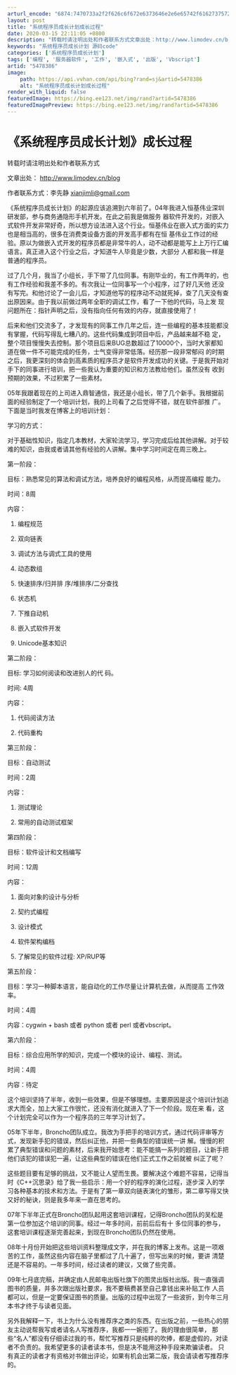 ```yaml
---
arturl_encode: "6874:7470733a2f2f626c6f672e6373646e2e6e65742f6162737572:642f61727469636c652f64657461696c732f35343738333836"
layout: post
title: "系统程序员成长计划成长过程"
date: 2020-03-15 22:11:05 +0800
description: "转载时请注明出处和作者联系方式文章出处：http://www.limodev.cn/blog作者联系"
keywords: "系统程序员成长计划 源码code"
categories: ['系统程序员成长计划']
tags: ['编程', '服务器软件', '工作', '嵌入式', '出版', 'Vbscript']
artid: "5478386"
image:
    path: https://api.vvhan.com/api/bing?rand=sj&artid=5478386
    alt: "系统程序员成长计划成长过程"
render_with_liquid: false
featuredImage: https://bing.ee123.net/img/rand?artid=5478386
featuredImagePreview: https://bing.ee123.net/img/rand?artid=5478386
---
```


# 《系统程序员成长计划》成长过程

转载时请注明出处和作者联系方式
  
文章出处：
<http://www.limodev.cn/blog>
  
作者联系方式：李先静 <xianjimli@gmail.com>

《系统程序员成长计划》的起源应该追溯到六年前了。04年我进入恒基伟业深圳研发部，参与商务通隐形手机开发。在此之前我是做服务 器软件开发的，对嵌入式软件开发非常好奇，所以想方设法进入这个行业。恒基伟业在嵌入式方面的实力也是相当高的，很多在消费类设备方面的开发高手都有在恒 基伟业工作过的经验。原以为做嵌入式开发的程序员都是非常牛的人，动不动都是能写上上万行汇编语言。真正进入这个行业之后，才知道牛人毕竟是少数，大部分 人都和我一样是普通的程序员。

过了几个月，我当了小组长，手下带了几位同事。有刚毕业的，有工作两年的，也有工作经验和我差不多的。有次我让一位同事写一个小程序，过了好几天他 还没有写完。和他讨论了一会儿后，才知道他写的程序动不动就死掉，查了几天没有查出原因来。由于我以前做过两年全职的调试工作，看了一下他的代码，马上发 现问题所在：指针声明之后，没有指向任何有效的内存，就直接使用了！

后来和他们交流多了，才发现有的同事工作几年之后，连一些编程的基本技能都没有掌握，代码写得乱七糟八的。这些代码集成到项目中后，产品越来越不稳 定，整个项目慢慢失去控制。那个项目后来BUG总数超过了10000个，当时大家都知道在做一件不可能完成的任务，士气变得非常低落。经历那一段非常郁闷 的时期之后，我更深刻的体会到高素质的程序员才是软件开发成功的关键。于是我开始对手下的同事进行培训，把一些我认为重要的知识和方法教给他们。虽然没有 收到预期的效果，不过积累了一些素材。

05年我跟着现在的上司进入鼎智通信，我还是小组长，带了几个新手。我根据前面的经验制定了一个培训计划，我的上司看了之后觉得不错，就在软件部推 广。下面是当时我发在博客上的培训计划：

学习的方式：

对于基础性知识，指定几本教材，大家轮流学习，学习完成后给其他讲解。对于较难的知识，由我或者请其他有经验的人讲解。集中学习时间定在周三晚上。

第一阶段：

目标：熟悉常见的算法和调试方法，培养良好的编程风格，从而提高编程 能力。
  
时间：8周
  
内容：

1. 编程规范
  
2. 双向链表
  
3. 调试方法与调式工具的使用
  
4. 动态数组
  
5. 快速排序/归并排 序/堆排序/二分查找
  
6. 状态机
  
7. 下推自动机
  
8. 嵌入式软件开发
  
9. Unicode基本知识

第二阶段：

目标: 学习如何阅读和改进别人的代 码。
  
时间: 4周
  
内容：
  
1. 代码阅读方法
  
2. 代码重构

第三阶段：

目标：自动测试
  
时间：2周
  
内容：
  
1. 测试理论
  
2. 常用的自动测试框架

第四阶段：

目标：软件设计和文档编写
  
时间：12周
  
内容：

1. 面向对象的设计与分析
  
2. 契约式编程
  
3. 设计模式
  
4. 软件架构编档
  
5. 了解常见的软件过程: XP/RUP等

第五阶段：

目标：学习一种脚本语言，能自动化的工作尽量让计算机去做，从而提高 工作效率。

时间：4周
  
内容：cygwin + bash 或者 python 或者 perl 或者vbscript。

第六阶段：

目标：综合应用所学的知识，完成一个模块的设计、编程、测试。
  
时间：4周
  
内容：待定

这个培训坚持了半年，收到一些效果，但是不够理想。主要原因是这个培训计划追求大而全，加上大家工作很忙，还没有消化就进入了下一个阶段。现在来 看，这个计划完全可以作为一个程序员的三年学习计划了。

05年下半年，Broncho团队成立。我改为手把手的培训方式，通过代码评审等方式，发现新手犯的错误，然后纠正他，并把一些典型的错误统一讲 解。慢慢的积累了典型错误和问题的素材，后来我开始思考：能不能搞一系列的题目，让新手把他们该犯的错误犯一遍，让这些典型的错误在他们正式工作之前就被 纠正了呢？

这些题目要有足够的挑战，又不能让人望而生畏。要解决这个难题不容易，记得当时《C++沉思录》给了我一些启示：用一个好的程序的演化过程，逐步深 入的学习各种基本的技术和方法。于是有了第一章双向链表演化的雏形，第二章写得又快又好的秘诀，则是我多年来一直在思考的。

07年下半年正式在Broncho团队起用这套培训课程，记得Broncho团队的吴松是第一位参加这个培训的同事。经过一年多时间，前前后后有十 多位同事的参与，这套培训课程逐渐完善起来，到现在Broncho团队仍然在使用。

08年十月份开始把这些培训资料整理成文字，并在我的博客上发布。这是一项艰苦的工作，虽然这些内容在脑子里都过了几十遍了，但写出来的时候，要讲 清楚还是不容易的。一年多时间，经过读者的建议，又做了些完善。

09年七月底完稿，并确定由人民邮电出版社旗下的图灵出版社出版。我一直强调图书的质量，并多次跟出版社要求，我不要稿费甚至自己拿钱出来补贴工作 人员都可以，但是一定要保证图书的质量。出版的过程中出现了一些波折，到今年三月本书才终于与读者见面。

另外我解释一下，书上为什么没有推荐序之类的东西。在出版之前，一些热心的朋友主动说帮我写或者请名人写推荐序，我都一一婉拒了。我的理由很简单， 那些“名人”都没有仔细读过我的书，帮忙写推荐只是纯粹的吹捧，都是虚假的，对读者不负责的。我希望更多的读者读本书，但是决不能用这种手段来欺骗读者。 只有真正的读者才有资格对书做出评论，如果有机会出第二版，我会请读者写推荐序的。